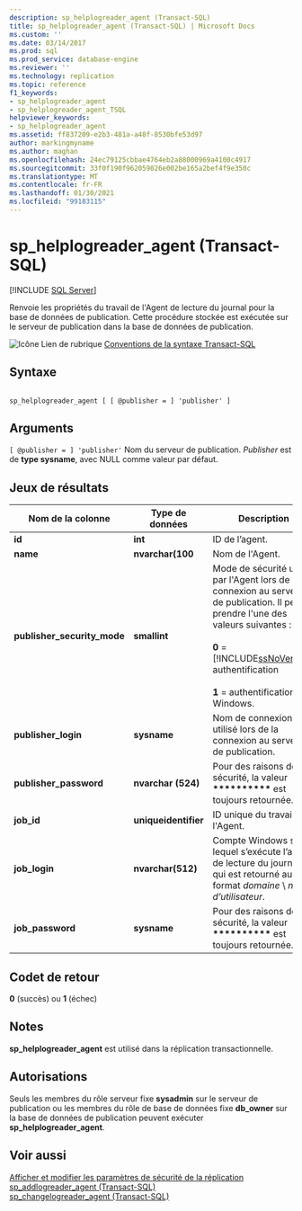 ```yaml
---
description: sp_helplogreader_agent (Transact-SQL)
title: sp_helplogreader_agent (Transact-SQL) | Microsoft Docs
ms.custom: ''
ms.date: 03/14/2017
ms.prod: sql
ms.prod_service: database-engine
ms.reviewer: ''
ms.technology: replication
ms.topic: reference
f1_keywords:
- sp_helplogreader_agent
- sp_helplogreader_agent_TSQL
helpviewer_keywords:
- sp_helplogreader_agent
ms.assetid: ff837209-e2b3-481a-a48f-8530bfe53d97
author: markingmyname
ms.author: maghan
ms.openlocfilehash: 24ec79125cbbae4764eb2a88000969a4100c4917
ms.sourcegitcommit: 33f0f190f962059826e002be165a2bef4f9e350c
ms.translationtype: MT
ms.contentlocale: fr-FR
ms.lasthandoff: 01/30/2021
ms.locfileid: "99183115"
---
```

# <a name="sp_helplogreader_agent-transact-sql"></a>sp_helplogreader_agent (Transact-SQL)
[!INCLUDE [SQL Server](../../includes/applies-to-version/sqlserver.md)]

  Renvoie les propriétés du travail de l'Agent de lecture du journal pour la base de données de publication. Cette procédure stockée est exécutée sur le serveur de publication dans la base de données de publication.  
  
 ![Icône Lien de rubrique](../../database-engine/configure-windows/media/topic-link.gif "Icône du lien de rubrique") [Conventions de la syntaxe Transact-SQL](../../t-sql/language-elements/transact-sql-syntax-conventions-transact-sql.md)  
  
## <a name="syntax"></a>Syntaxe  
  
```  
  
sp_helplogreader_agent [ [ @publisher = ] 'publisher' ]  
```  
  
## <a name="arguments"></a>Arguments  
`[ @publisher = ] 'publisher'` Nom du serveur de publication. *Publisher* est de **type sysname**, avec NULL comme valeur par défaut.  
  
## <a name="result-sets"></a>Jeux de résultats  
  
|Nom de la colonne|Type de données|Description|  
|-----------------|---------------|-----------------|  
|**id**|**int**|ID de l’agent.|  
|**name**|**nvarchar(100**|Nom de l'Agent.|  
|**publisher_security_mode**|**smallint**|Mode de sécurité utilisé par l'Agent lors de la connexion au serveur de publication. Il peut prendre l'une des valeurs suivantes :<br /><br /> **0**  =  [!INCLUDE[ssNoVersion](../../includes/ssnoversion-md.md)] authentification<br /><br /> **1** = authentification Windows.|  
|**publisher_login**|**sysname**|Nom de connexion utilisé lors de la connexion au serveur de publication.|  
|**publisher_password**|**nvarchar (524)**|Pour des raisons de sécurité, la valeur **\*\*\*\*\*\*\*\*\*\*** est toujours retournée.|  
|**job_id**|**uniqueidentifier**|ID unique du travail de l'Agent.|  
|**job_login**|**nvarchar(512)**|Compte Windows sous lequel s’exécute l’agent de lecture du journal, qui est retourné au format *domaine* \\ *nom d’utilisateur*.|  
|**job_password**|**sysname**|Pour des raisons de sécurité, la valeur **\*\*\*\*\*\*\*\*\*\*** est toujours retournée.|  
  
## <a name="return-code-values"></a>Codet de retour  
 **0** (succès) ou **1** (échec)  
  
## <a name="remarks"></a>Notes  
 **sp_helplogreader_agent** est utilisé dans la réplication transactionnelle.  
  
## <a name="permissions"></a>Autorisations  
 Seuls les membres du rôle serveur fixe **sysadmin** sur le serveur de publication ou les membres du rôle de base de données fixe **db_owner** sur la base de données de publication peuvent exécuter **sp_helplogreader_agent**.  
  
## <a name="see-also"></a>Voir aussi  
 [Afficher et modifier les paramètres de sécurité de la réplication](../../relational-databases/replication/security/view-and-modify-replication-security-settings.md)   
 [sp_addlogreader_agent &#40;Transact-SQL&#41;](../../relational-databases/system-stored-procedures/sp-addlogreader-agent-transact-sql.md)   
 [sp_changelogreader_agent &#40;Transact-SQL&#41;](../../relational-databases/system-stored-procedures/sp-changelogreader-agent-transact-sql.md)  
  
  
